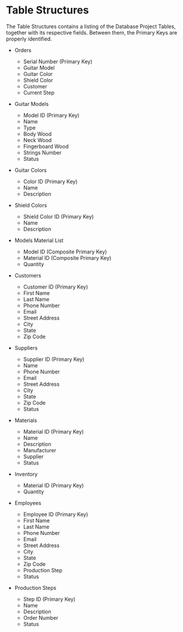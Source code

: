 # Table Structures

The Table Structures contains a listing of the Database Project Tables, together with its respective fields. Between them, the Primary Keys are properly identified.

- Orders
    - Serial Number (Primary Key)
    - Guitar Model
    - Guitar Color
    - Shield Color
    - Customer
    - Current Step

- Guitar Models
    - Model ID (Primary Key)
    - Name 
    - Type
    - Body Wood
    - Neck Wood
    - Fingerboard Wood
    - Strings Number
    - Status

- Guitar Colors
    - Color ID (Primary Key)
    - Name
    - Description

- Shield Colors
    - Shield Color ID (Primary Key)
    - Name
    - Description

- Models Material List
    - Model ID (Composite Primary Key)
    - Material ID (Composite Primary Key)
    - Quantity

- Customers
    - Customer ID (Primary Key)
    - First Name
    - Last Name
    - Phone Number
    - Email
    - Street Address
    - City
    - State 
    - Zip Code

- Suppliers
    - Supplier ID (Primary Key)
    - Name
    - Phone Number
    - Email
    - Street Address
    - City
    - State 
    - Zip Code
    - Status

- Materials
    - Material ID (Primary Key)
    - Name
    - Description
    - Manufacturer
    - Supplier
    - Status

- Inventory
    - Material ID (Primary Key)
    - Quantity
    
- Employees
    - Employee ID (Primary Key)
    - First Name
    - Last Name
    - Phone Number
    - Email
    - Street Address
    - City
    - State 
    - Zip Code
    - Production Step
    - Status
    
- Production Steps
    - Step ID (Primary Key)
    - Name
    - Description
    - Order Number
    - Status

